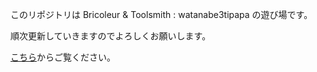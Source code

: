 このリポジトリは Bricoleur & Toolsmith : watanabe3tipapa の遊び場です。  

順次更新していきますのでよろしくお願いします。

[こちら](https://watanabe3tipapa.github.io)からご覧ください。
